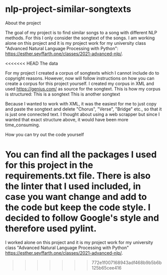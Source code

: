 # nlp-project-similar-songtexts

About the project

The goal of my project is to find similar songs to a song with different NLP
methods. For this I only consider the songtext of the songs.
I am working alone on this project and it is my project work for my university class
"Advanced Natural Language Processing with Python": https://esther.seyffarth.one/classes/2021-advanced-nlp/.

<<<<<<< HEAD
The data

For my project I created a corpus of songtexts which I cannot include do to copyright 
reasons. However, now will follow instructions on how you can create a corpus for
this project yourself.
I created my corpus in XML and used https://genius.com/ as source for the songtext.
This is how my corpus is structured:
<data>
    <song name="This is a song">
        <artist name= "This is an artist">
        </artist>
        <songtext>
            This is a songtext
        </songtext>
    </song>
    <song name="This is another song">
        <artist name= "This is another artist">
        </artist>
        <songtext>
           This is another songtext
        </songtext>
    </song>
</data>

Because I wanted to work with XML, it was the easiest for me to just copy and paste
the songtext and delete "Chorus", "Verse", "Bridge" etc., so that it is just one connected
text. I thought about using a web scrapper but since I wanted that exact structure above,
it would have been more time_consuming.

How you can try out the code yourself

You can find all the packages I used for this project in the requirements.txt file.
There is also the linter that I used included, in case you want change and add to the code
but keep the code style. I decided to follow Google's style and therefore used pylint.
=======
I worked alone on this project and it is my project work for my university class
"Advanced Natural Language Processing with Python" https://esther.seyffarth.one/classes/2021-advanced-nlp/.
>>>>>>> 772e1f007168943adf468b9b5b6b125b65cee416
